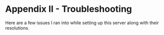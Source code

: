 # Appendix II - Troubleshooting

Here are a few issues I ran into while setting up this server along with their resolutions.

